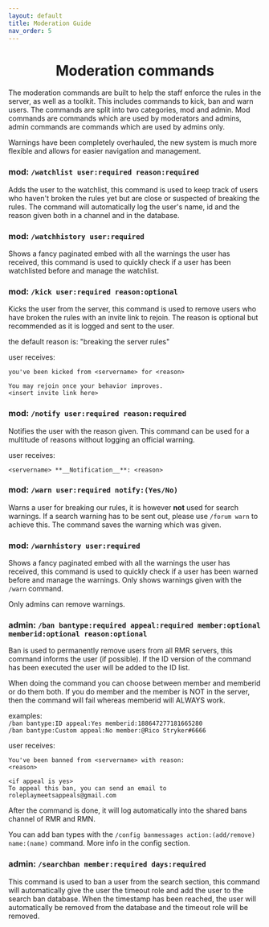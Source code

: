 ```yaml
---
layout: default
title: Moderation Guide
nav_order: 5
---
```


<h1 align="center">Moderation commands</h1>
The moderation commands are built to help the staff enforce the rules in the server, as well as a toolkit. This includes
commands to kick, ban and warn users. The commands are split into two categories, mod and admin. Mod commands are commands
which are used by moderators and admins, admin commands are commands which are used by admins only.

Warnings have been completely overhauled, the new system is much more flexible and allows for easier navigation and
management.

### mod: `/watchlist user:required reason:required`

Adds the user to the watchlist, this command is used to keep track of users who haven't broken the rules yet but are
close or suspected of breaking the rules. The command will automatically log the user's name, id and the reason given
both in a channel and in the database.

### mod: `/watchhistory user:required`

Shows a fancy paginated embed with all the warnings the user has received, this command is used to quickly check if a
user has been watchlisted before and manage the watchlist.

### mod: `/kick user:required reason:optional`

Kicks the user from the server, this command is used to remove users who have broken the rules with an invite link to
rejoin. The reason is optional
but recommended as it is logged and sent to the user.

the default reason is: "breaking the server rules"

user receives:
```text
you've been kicked from <servername> for <reason>
 
You may rejoin once your behavior improves.
<insert invite link here>
```

### mod: `/notify user:required reason:required`

Notifies the user with the reason given. This command can be used for a multitude of reasons without logging an official
warning.

user receives:
```text
<servername> **__Notification__**: <reason>
```

### mod: `/warn user:required notify:(Yes/No)`
Warns a user for breaking our rules, it is however **not** used for search warnings. If a search warning has to be sent
out, please use `/forum warn` to achieve this. The command saves the warning which was given.

### mod: `/warnhistory user:required`
Shows a fancy paginated embed with all the warnings the user has received, this command is used to quickly check if a
user has been warned before and manage the warnings. Only shows warnings given with the `/warn` command.

Only admins can remove warnings.

### admin: `/ban bantype:required appeal:required member:optional memberid:optional reason:optional`

Ban is used to permanently remove users from all RMR servers, this command informs the user (if possible). If the ID
version
of the command has been executed the user will be added to the ID list.

When doing the command you can choose between member and memberid or do them both. If you do member and the member is
NOT
in the server, then the command will fail whereas memberid will ALWAYS work.

examples:<br>
`/ban bantype:ID appeal:Yes memberid:188647277181665280`<br>
`/ban bantype:Custom appeal:No member:@Rico Stryker#6666`

user receives:
```text
You've been banned from <servername> with reason: 
<reason>

<if appeal is yes>
To appeal this ban, you can send an email to roleplaymeetsappeals@gmail.com
 ```

After the command is done, it will log automatically into the shared bans channel of RMR and RMN.

You can add ban types with the `/config banmessages action:(add/remove) name:(name)` command. More info in the config
section.

### admin: `/searchban member:required days:required`

This command is used to ban a user from the search section, this command will automatically give the user the timeout
role
and add the user to the search ban database. When the timestamp has been reached, the user will automatically be removed
from
the database and the timeout role will be removed.